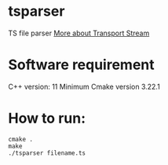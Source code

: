 # tsparser
TS file parser
[More about Transport Stream](https://en.wikipedia.org/wiki/MPEG_transport_stream)

# Software requirement
C++ version: 11
Minimum Cmake version 3.22.1

# How to run:
```
cmake . 
make
./tsparser filename.ts
```
